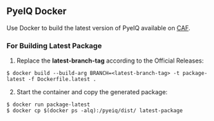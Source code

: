 ## PyeIQ Docker

Use Docker to build the latest version of PyeIQ available on [CAF][pyeiqcaf].

### For Building Latest Package

1. Replace the **latest-branch-tag** according to the Official Releases:
```console
$ docker build --build-arg BRANCH=<latest-branch-tag> -t package-latest -f Dockerfile.latest .
```

2. Start the container and copy the generated package:
```console
$ docker run package-latest
$ docker cp $(docker ps -alq):/pyeiq/dist/ latest-package
```

[pyeiqcaf]: https://source.codeaurora.org/external/imxsupport/pyeiq/
